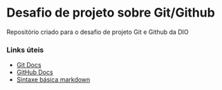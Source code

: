 # Desafio de projeto sobre Git/Github
Repositório criado para o desafio de projeto Git e Github da DIO

### Links úteis
- [Git Docs](https://git-scm.com/doc)
- [GitHub Docs](https://docs.github.com/pt)
- [Sintaxe básica markdown](https://www.markdownguide.org/basic-syntax/)